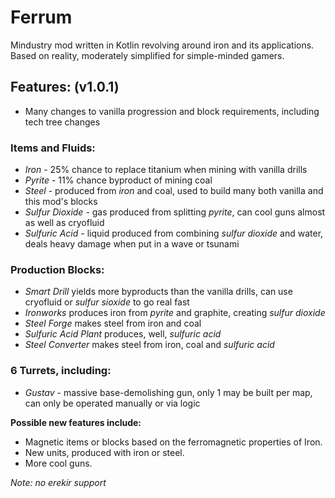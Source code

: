 # Ferrum
Mindustry mod written in Kotlin revolving around iron and its applications.
Based on reality, moderately simplified for simple-minded gamers.

## Features: (v1.0.1)

- Many changes to vanilla progression and block requirements, including tech tree changes

### Items and Fluids:

- _Iron_ - 25% chance to replace titanium when mining with vanilla drills
- _Pyrite_ - 11% chance byproduct of mining coal
- _Steel_ - produced from _iron_ and coal, used to build many both vanilla and this mod's blocks
- _Sulfur Dioxide_ - gas produced from splitting _pyrite_, can cool guns almost as well as cryofluid
- _Sulfuric Acid_ - liquid produced from combining _sulfur dioxide_ and water, deals heavy damage when put in a wave or tsunami

### Production Blocks:

- _Smart Drill_ yields more byproducts than the vanilla drills, can use cryofluid or _sulfur sioxide_ to go real fast
- _Ironworks_ produces iron from _pyrite_ and graphite, creating _sulfur dioxide_
- _Steel Forge_ makes steel from iron and coal
- _Sulfuric Acid Plant_ produces, well, _sulfuric acid_
- _Steel Converter_ makes steel from iron, coal and _sulfuric acid_

### 6 Turrets, including:

- _Gustav_  - massive base-demolishing gun, only 1 may be built per map, can only be operated manually or via logic

**Possible new features include:**
- Magnetic items or blocks based on the ferromagnetic properties of Iron.
- New units, produced with iron or steel.
- More cool guns.

_Note: no erekir support_